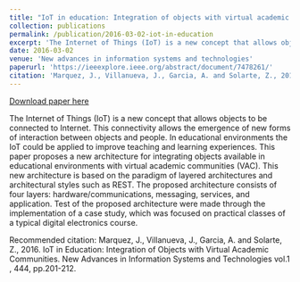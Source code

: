 ```yaml
---
title: "IoT in education: Integration of objects with virtual academic communities"
collection: publications
permalink: /publication/2016-03-02-iot-in-education
excerpt: 'The Internet of Things (IoT) is a new concept that allows objects to be connected to Internet. This connectivity allows the emergence of new forms of interaction between objects and people. In educational environments the IoT could be applied to improve teaching and learning experiences. This paper proposes a new architecture for integrating objects available in educational environments with virtual academic communities (VAC). This new architecture is based on the paradigm of layered architectures and architectural styles such as REST. The proposed architecture consists of four layers: hardware/communications, messaging, services, and application. Test of the proposed architecture were made through the implementation of a case study, which was focused on practical classes of a typical digital electronics course.'
date: 2016-03-02
venue: 'New advances in information systems and technologies'
paperurl: 'https://ieeexplore.ieee.org/abstract/document/7478261/'
citation: 'Marquez, J., Villanueva, J., Garcia, A. and Solarte, Z., 2016. IoT in Education: Integration of Objects with Virtual Academic Communities. New Advances in Information Systems and Technologies vol.1 , 444, pp.201-212.'
---
```


<a href='https://ieeexplore.ieee.org/abstract/document/7478261/'>Download paper here</a>

The Internet of Things (IoT) is a new concept that allows objects to be connected to Internet. This connectivity allows the emergence of new forms of interaction between objects and people. In educational environments the IoT could be applied to improve teaching and learning experiences. This paper proposes a new architecture for integrating objects available in educational environments with virtual academic communities (VAC). This new architecture is based on the paradigm of layered architectures and architectural styles such as REST. The proposed architecture consists of four layers: hardware/communications, messaging, services, and application. Test of the proposed architecture were made through the implementation of a case study, which was focused on practical classes of a typical digital electronics course.

Recommended citation: Marquez, J., Villanueva, J., Garcia, A. and Solarte, Z., 2016. IoT in Education: Integration of Objects with Virtual Academic Communities. New Advances in Information Systems and Technologies vol.1 , 444, pp.201-212.